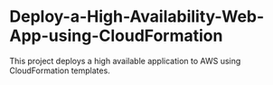 # Deploy-a-High-Availability-Web-App-using-CloudFormation
This project deploys a high available application to AWS using CloudFormation templates.
